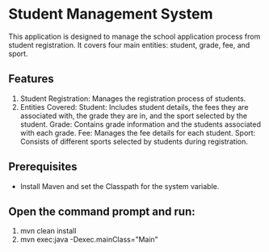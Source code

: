 # Student Management System

This application is designed to manage the school application process from student registration. 
It covers four main entities: student, grade, fee, and sport.

## Features

1. Student Registration: Manages the registration process of students.
2. Entities Covered:
   Student: Includes student details, the fees they are associated with, the grade they are in, and the sport selected by the student.
   Grade: Contains grade information and the students associated with each grade.
   Fee: Manages the fee details for each student.
   Sport: Consists of different sports selected by students during registration.

## Prerequisites

- Install Maven and set the Classpath for the system variable.


## Open the command prompt and run:

1. mvn clean install
2. mvn exec:java -Dexec.mainClass="Main" 
